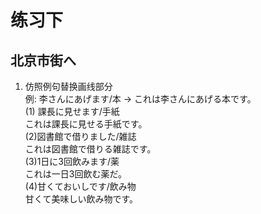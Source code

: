 # 练习下
## 北京市街へ
1. 仿照例句替换画线部分  
例: 李さんにあげます/本 → これは李さんにあげる本です。  
(1) 課長に見せます/手紙  
これは課長に見せる手紙です。  
(2)図書館で借りました/雑誌  
これは図書館で借りる雑誌です。  
(3)1日に3回飲みます/薬  
これは一日3回飲む薬だ。  
(4)甘くておいしです/飲み物  
甘くて美味しい飲み物です。